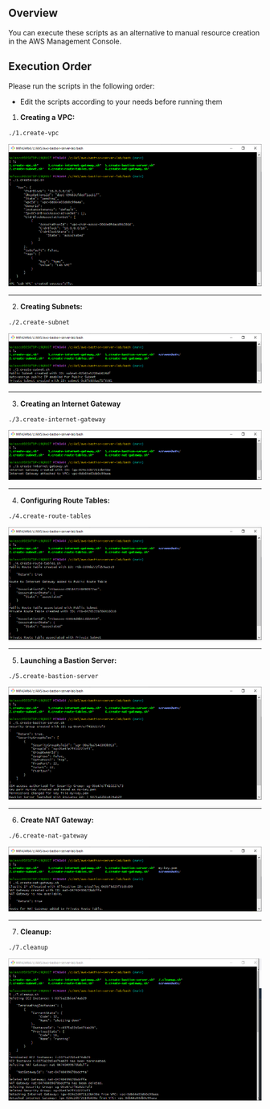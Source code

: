 ## Overview
You can execute these scripts as an alternative to manual resource creation in the AWS Management Console. 

## Execution Order

Please run the scripts in the following order:
- Edit the scripts according to your needs before running them

1. **Creating a VPC:**
```bash
./1.create-vpc
```

<div align="center">
  <img src="screenshot/1.PNG" width=""/>
</div>

---

2. **Creating Subnets:**
```bash
./2.create-subnet
```

<div align="center">
  <img src="screenshot/2.PNG" width=""/>
</div>

---

3. **Creating an Internet Gateway**
```bash
./3.create-internet-gateway
```

<div align="center">
  <img src="screenshot/3.PNG" width=""/>
</div>

---

4. **Configuring Route Tables:**
```bash
./4.create-route-tables
```

<div align="center">
  <img src="screenshot/4.PNG" width=""/>
</div>

---

5. **Launching a Bastion Server:**
```bash
./5.create-bastion-server
```

<div align="center">
  <img src="screenshot/5.PNG" width=""/>
</div>

---

6. **Create NAT Gateway:**
```bash
./6.create-nat-gateway
```

<div align="center">
  <img src="screenshot/6.PNG" width=""/>
</div>

---

7. **Cleanup:**
```bash
./7.cleanup
```

<div align="center">
  <img src="screenshot/7.1.PNG" width=""/>
</div>






